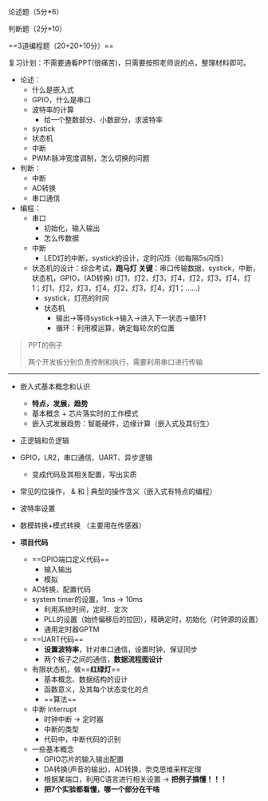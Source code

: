 论述题（5分*6）

判断题（2分*10）

==3道编程题（20+20+10分）==

复习计划：不需要通看PPT(很痛苦)，只需要按照老师说的点，整理材料即可。

- 论述：
  - 什么是嵌入式
  - GPIO，什么是串口
  - 波特率的计算
    - 给一个整数部分、小数部分，求波特率
  - systick
  - 状态机
  - 中断
  - PWM:脉冲宽度调制，怎么切换的问题
- 判断：
  - 中断
  - AD转换
  - 串口通信
- 编程：
  - 串口
    - 初始化，输入输出
    - 怎么传数据
  - 中断
    - LED灯的中断，systick的设计，定时闪烁（如每隔5s闪烁）
  - 状态机的设计：综合考试，**跑马灯**
    **关键**：串口传输数据，systick，中断，状态机，GPIO，(AD转换)
    (灯1，灯2，灯3，灯4，灯2，灯3，灯4，灯1；灯1，灯2，灯3，灯4，灯2，灯3，灯4，灯1；……)
    - systick，灯亮的时间
    - 状态机
      - 输出→等待systick→输入→进入下一状态→循环1
      - 循环：利用模运算，确定每轮次的位置

> PPT的例子
>
> 两个开发板分别负责控制和执行，需要利用串口进行传输

----

- 嵌入式基本概念和认识

  - **特点，发展，趋势**
  - 基本概念 + 芯片落实时的工作模式
  - 嵌入式发展趋势：智能硬件，边缘计算（嵌入式及其衍生）
- 正逻辑和负逻辑
- GPIO，LR2，串口通信、UART、异步逻辑
  - 变成代码及其相关配置，写出实质
- 常见的位操作， & 和 | 典型的操作含义（嵌入式有特点的编程）
- 波特率设置
- 数模转换+模式转换 （主要用在传感器）
- **项目代码**
  - ==GPIO端口定义代码==
    - 输入输出
    - 模拟
  - AD转换，配置代码
  - system timer的设置，1ms → 10ms 
    - 利用系统时间，定时、定次
    - PLL的设置（始终偏移后的拉回），精确定时，初始化（时钟源的设置）
    - 通用定时器GPTM
  - ==UART代码==
    - **设置波特率**，针对串口通信，设置时钟，保证同步
    - 两个板子之间的通信，**数据流程图设计**
  - 有限状态机，做==**红绿灯**==
    - 基本概念、数据结构的设计
    - 函数意义，及其每个状态变化的点
    - ==算法==
  - 中断 Interrupt
    - 时钟中断 → 定时器
    - 中断的类型
    - 代码中，中断代码的识别
  - 一些基本概念
    - GPIO芯片的输入输出配置
    - DA转换(声音的输出)，AD转换，奈克思维采样定理
    - 根据某端口，利用C语言进行相关设置 → **把例子搞懂！！！**
    - **把7个实验都看懂，哪一个部分在干啥**

